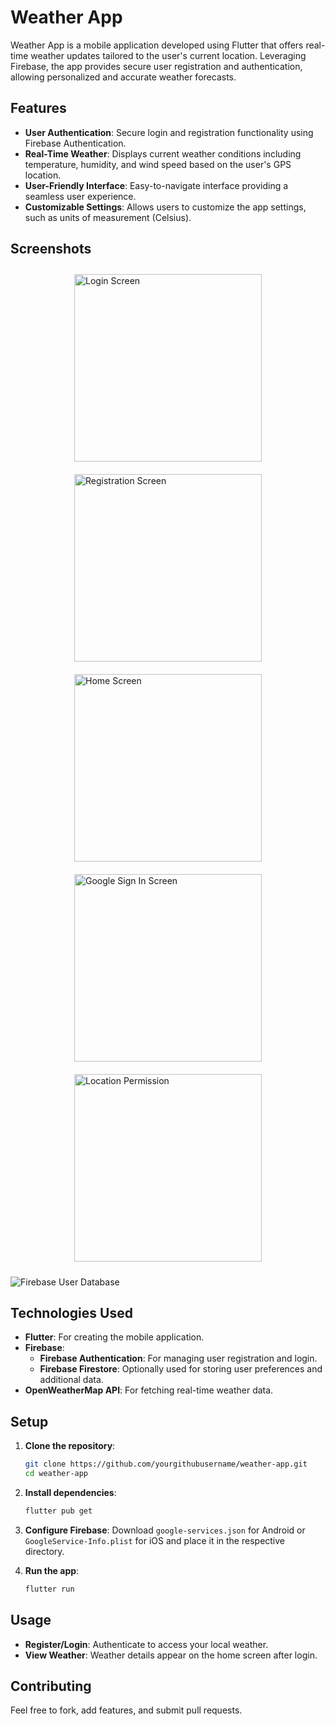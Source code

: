 # Weather App

Weather App is a mobile application developed using Flutter that offers real-time weather updates tailored to the user's current location. Leveraging Firebase, the app provides secure user registration and authentication, allowing personalized and accurate weather forecasts.

## Features

- **User Authentication**: Secure login and registration functionality using Firebase Authentication.
- **Real-Time Weather**: Displays current weather conditions including temperature, humidity, and wind speed based on the user's GPS location.
- **User-Friendly Interface**: Easy-to-navigate interface providing a seamless user experience.
- **Customizable Settings**: Allows users to customize the app settings, such as units of measurement (Celsius).

## Screenshots

<div style="display: flex; flex-wrap: wrap; justify-content: space-around;">
    <img src="screenshot/ss2.jpeg" alt="Login Screen" width="300" style="margin: 10px;"/>
    <img src="screenshot/ss3.jpeg" alt="Registration Screen" width="300" style="margin: 10px;"/>
    <img src="screenshot/ss4.jpeg" alt="Home Screen" width="300" style="margin: 10px;"/>
    <img src="screenshot/ss5.jpeg" alt="Google Sign In Screen" width="300" style="margin: 10px;"/>
    <img src="screenshot/ss6.jpeg" alt="Location Permission" width="300" style="margin: 10px;"/>
</div>

![Firebase User Database](screenshot/ss1.png)


## Technologies Used

- **Flutter**: For creating the mobile application.
- **Firebase**:
  - **Firebase Authentication**: For managing user registration and login.
  - **Firebase Firestore**: Optionally used for storing user preferences and additional data.
- **OpenWeatherMap API**: For fetching real-time weather data.

## Setup

1. **Clone the repository**:
    ```bash
    git clone https://github.com/yourgithubusername/weather-app.git
    cd weather-app
    ```

2. **Install dependencies**:
    ```bash
    flutter pub get
    ```

3. **Configure Firebase**:
    Download `google-services.json` for Android or `GoogleService-Info.plist` for iOS and place it in the respective directory.

4. **Run the app**:
    ```bash
    flutter run
    ```

## Usage

- **Register/Login**: Authenticate to access your local weather.
- **View Weather**: Weather details appear on the home screen after login.

## Contributing

Feel free to fork, add features, and submit pull requests.
